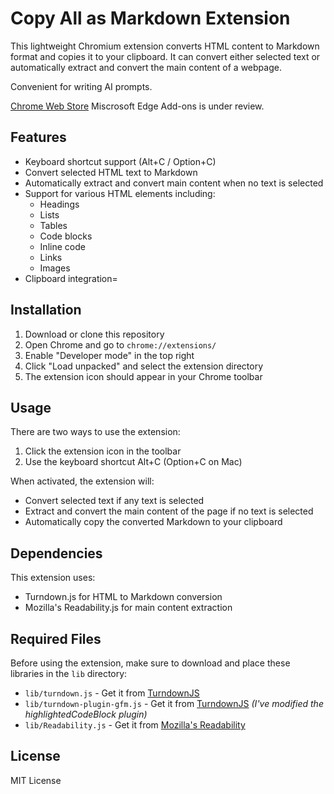 # Copy All as Markdown Extension

This lightweight Chromium extension converts HTML content to Markdown format and copies it to your clipboard.
It can convert either selected text or automatically extract and convert the main content of a webpage.

Convenient for writing AI prompts.

[Chrome Web Store](https://chromewebstore.google.com/detail/copy-all-as-markdown/dkldakbooohchnkcagjlcloblpoocfcf)
Miscrosoft Edge Add-ons is under review.

## Features

- Keyboard shortcut support (Alt+C / Option+C)
- Convert selected HTML text to Markdown
- Automatically extract and convert main content when no text is selected
- Support for various HTML elements including:
  - Headings
  - Lists
  - Tables
  - Code blocks
  - Inline code
  - Links
  - Images
- Clipboard integration=

## Installation

1. Download or clone this repository
2. Open Chrome and go to `chrome://extensions/`
3. Enable "Developer mode" in the top right
4. Click "Load unpacked" and select the extension directory
5. The extension icon should appear in your Chrome toolbar

## Usage

There are two ways to use the extension:

1. Click the extension icon in the toolbar
2. Use the keyboard shortcut Alt+C (Option+C on Mac)

When activated, the extension will:
- Convert selected text if any text is selected
- Extract and convert the main content of the page if no text is selected
- Automatically copy the converted Markdown to your clipboard

## Dependencies

This extension uses:
- Turndown.js for HTML to Markdown conversion
- Mozilla's Readability.js for main content extraction

## Required Files

Before using the extension, make sure to download and place these libraries in the `lib` directory:
- `lib/turndown.js` - Get it from [TurndownJS](https://github.com/mixmark-io/turndown/blob/master/src/turndown.js)
- `lib/turndown-plugin-gfm.js` - Get it from [TurndownJS](https://github.com/mixmark-io/turndown-plugin-gfm/tree/master/src) *(I've modified the highlightedCodeBlock plugin)*
- `lib/Readability.js` - Get it from [Mozilla's Readability](https://github.com/mozilla/readability/blob/main/Readability.js)

## License

MIT License
